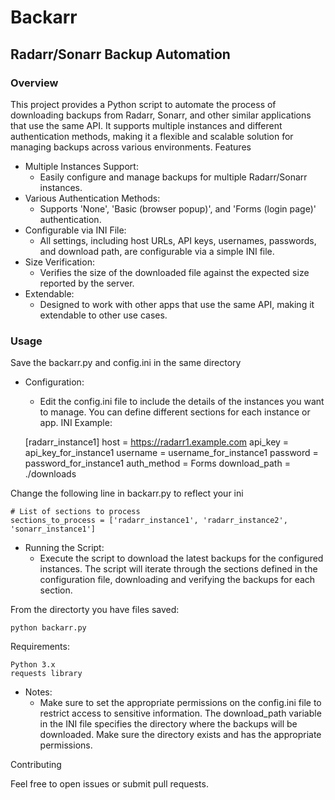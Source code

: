 # Backarr
## Radarr/Sonarr Backup Automation
### Overview

This project provides a Python script to automate the process of downloading backups from Radarr, Sonarr, and other similar applications that use the same API. It supports multiple instances and different authentication methods, making it a flexible and scalable solution for managing backups across various environments.
Features

- Multiple Instances Support:
    - Easily configure and manage backups for multiple Radarr/Sonarr instances.
- Various Authentication Methods:
    - Supports 'None', 'Basic (browser popup)', and 'Forms (login page)' authentication.
- Configurable via INI File:
    -  All settings, including host URLs, API keys, usernames, passwords, and download path, are configurable via a simple INI file.
- Size Verification:
    -  Verifies the size of the downloaded file against the expected size reported by the server.
- Extendable:
    -  Designed to work with other apps that use the same API, making it extendable to other use cases.

### Usage

Save the backarr.py and config.ini in the same directory
- Configuration:
    - Edit the config.ini file to include the details of the instances you want to manage. You can define different sections for each instance or app. 
INI Example:

    [radarr_instance1]
    host = https://radarr1.example.com
    api_key = api_key_for_instance1
    username = username_for_instance1
    password = password_for_instance1
    auth_method = Forms
    download_path = ./downloads

Change the following line in backarr.py to reflect your ini

    # List of sections to process
    sections_to_process = ['radarr_instance1', 'radarr_instance2', 'sonarr_instance1']

- Running the Script:
    - Execute the script to download the latest backups for the configured instances. The script will iterate through the sections defined in the configuration file, downloading and verifying the backups for each section.

From the directorty you have files saved:

    python backarr.py

Requirements:

    Python 3.x
    requests library

- Notes:
    - Make sure to set the appropriate permissions on the config.ini file to restrict access to sensitive information. The download_path variable in the INI file specifies the directory where the backups will be downloaded. Make sure the directory exists and has the appropriate permissions.

Contributing

Feel free to open issues or submit pull requests.

